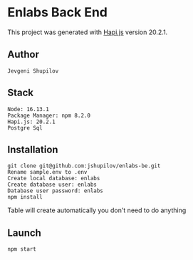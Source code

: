 # Enlabs Back End

This project was generated with  [Hapi.js](https://hapi.dev/) version 20.2.1.
## Author
`Jevgeni Shupilov`

## Stack
```
Node: 16.13.1
Package Manager: npm 8.2.0
Hapi.js: 20.2.1
Postgre Sql
```
## Installation
```
git clone git@github.com:jshupilov/enlabs-be.git
Rename sample.env to .env
Create local database: enlabs
Create database user: enlabs
Database user password: enlabs
npm install
```
Table will create automatically you don't need to do anything

## Launch
`npm start`
